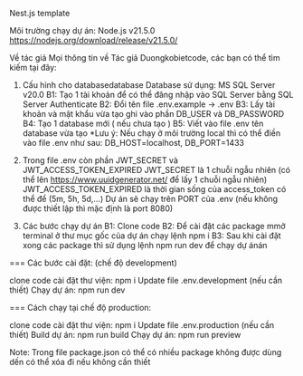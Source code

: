 Nest.js template

Môi trường chạy dự án: Node.js v21.5.0
https://nodejs.org/download/release/v21.5.0/

Về tác giả
Mọi thông tin về Tác giả Duongkobietcode, các bạn có thể tìm kiếm tại đây:

1. Cấu hình cho databasedatabase
   Database sử dụng: MS SQL Server v20.0
   B1: Tạo 1 tài khoản để có thể đăng nhập vào SQL Server bằng SQL Server Authenticate
   B2: Đổi tên file .env.example -> .env
   B3: Lấy tài khoản và mật khẩu vừa tạo ghi vào phần DB_USER và DB_PASSWORD
   B4: Tạo 1 database mới ( nếu chưa tạo )
   B5: Viết vào file .env tên database vừa tạo
   \*Lưu ý: Nếu chạy ở môi trường local thì có thể điền vào file .env như sau: DB_HOST=localhost, DB_PORT=1433

2. Trong file .env còn phần JWT_SECRET và JWT_ACCESS_TOKEN_EXPIRED
   JWT_SECRET là 1 chuỗi ngẫu nhiên (có thể lên https://www.uuidgenerator.net/ để lấy 1 chuỗi ngẫu nhiên)
   JWT_ACCESS_TOKEN_EXPIRED là thời gian sống của access_token có thể để (5m, 5h, 5d,...)
   Dự án sẽ chạy trên PORT của .env (nếu không được thiết lập thì mặc định là port 8080)

3. Các bước chạy dự án
   B1: Clone code
   B2: Để cài đặt các package mmở terminal ở thư mục gốc của dự án chạy lệnh npm i
   B3: Sau khi cài đặt xong các package thì sử dụng lệnh npm run dev để chạy dự ánán

===
Các bước cài đặt: (chế độ development)

clone code
cài đặt thư viện: npm i
Update file .env.development (nếu cần thiết)
Chạy dự án: npm run dev

===
Cách chạy tại chế độ production:

clone code
cài đặt thư viện: npm i
Update file .env.production (nếu cần thiết)
Build dự án: npm run build
Chạy dự án: npm run preview

Note: Trong file package.json có thể có nhiều package không được dùng dến có thể xóa đi nếu không cần thiết
